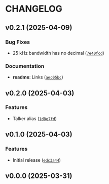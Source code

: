 # CHANGELOG


## v0.2.1 (2025-04-09)

### Bug Fixes

- 25 kHz bandwidth has no decimal
  ([`7e40fcd`](https://github.com/MicaelJarniac/opengd77/commit/7e40fcd7b93a877cd9890e8f1ccee2443c37f99e))

### Documentation

- **readme**: Links
  ([`aec05bc`](https://github.com/MicaelJarniac/opengd77/commit/aec05bcce9d81ea87d8e4f41fcb7d08bedbbd243))


## v0.2.0 (2025-04-03)

### Features

- Talker alias
  ([`1d8e7fd`](https://github.com/MicaelJarniac/opengd77/commit/1d8e7fd17c211a91226c0f310dd9ddf6cf5715bd))


## v0.1.0 (2025-04-03)

### Features

- Initial release
  ([`edc3a44`](https://github.com/MicaelJarniac/opengd77/commit/edc3a44989932ec59ca39fc51cdeb6beac802d59))


## v0.0.0 (2025-03-31)
